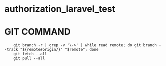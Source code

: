 # authorization_laravel_test


# GIT COMMAND
```
    git branch -r | grep -v '\->' | while read remote; do git branch --track "${remote#origin/}" "$remote"; done
    git fetch --all
    git pull --all
```